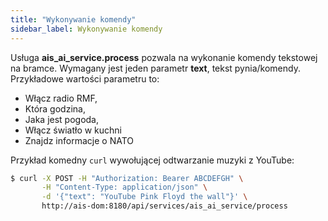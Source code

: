 ```yaml
---
title: "Wykonywanie komendy"
sidebar_label: Wykonywanie komendy
---
```


Usługa **ais_ai_service.process** pozwala na wykonanie komendy tekstowej na bramce.
Wymagany jest jeden parametr **text**, tekst pynia/komendy. Przykładowe wartości parametru to:
- Włącz radio RMF,
- Która godzina,
- Jaka jest pogoda,
- Włącz światło w kuchni
- Znajdz informacje o NATO


Przykład komedny `curl` wywołującej odtwarzanie muzyki z YouTube:

```bash
$ curl -X POST -H "Authorization: Bearer ABCDEFGH" \
       -H "Content-Type: application/json" \
       -d '{"text": "YouTube Pink Floyd the wall"}' \
       http://ais-dom:8180/api/services/ais_ai_service/process
```
